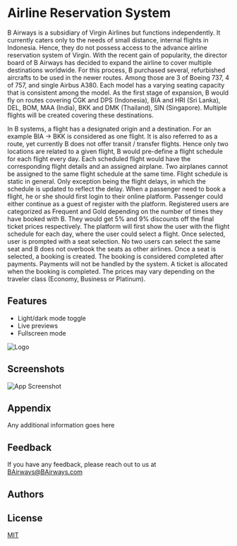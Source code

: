 
# Airline Reservation System  

B Airways is a subsidiary of Virgin Airlines but functions independently. It currently caters only 
to the needs of small distance, internal flights in Indonesia. Hence, they do not possess access 
to the advance airline reservation system of Virgin. With the recent gain of popularity, the 
director board of B Airways has decided to expand the airline to cover multiple destinations 
worldwide. For this process, B purchased several, refurbished aircrafts to be used in the newer 
routes. Among those are 3 of Boeing 737, 4 of 757, and single Airbus A380. Each model has 
a varying seating capacity that is consistent among the model. As the first stage of expansion, 
B would fly on routes covering CGK and DPS (Indonesia), BIA and HRI (Sri Lanka), DEL, 
BOM, MAA (India), BKK and DMK (Thailand), SIN (Singapore). Multiple flights will be created 
covering these destinations. 

In B systems, a flight has a designated origin and a destination. For an example BIA → BKK 
is considered as one flight. It is also referred to as a route, yet currently B does not offer transit 
/ transfer flights. Hence only two locations are related to a given flight, B would pre-define a 
flight schedule for each flight every day. Each scheduled flight would have the corresponding 
flight details and an assigned airplane. Two airplanes cannot be assigned to the same flight 
schedule at the same time. Flight schedule is static in general. Only exception being the flight 
delays, in which the schedule is updated to reflect the delay. When a passenger need to book 
a flight, he or she should first login to their online platform. Passenger could either continue as 
a guest of register with the platform. Registered users are categorized as Frequent and Gold 
depending on the number of times they have booked with B. They would get 5% and 9% 
discounts off the final ticket prices respectively. The platform will first show the user with the 
flight schedule for each day, where the user could select a flight. Once selected, user is 
prompted with a seat selection. No two users can select the same seat and B does not 
overbook the seats as other airlines. Once a seat is selected, a booking is created. The 
booking is considered completed after payments. Payments will not be handled by the system. 
A ticket is allocated when the booking is completed. The prices may vary depending on the 
traveler class (Economy, Business or Platinum).  

## Features

- Light/dark mode toggle
- Live previews
- Fullscreen mode



![Logo](https://dev-to-uploads.s3.amazonaws.com/uploads/articles/th5xamgrr6se0x5ro4g6.png)


## Screenshots

![App Screenshot](https://via.placeholder.com/468x300?text=App+Screenshot+Here)


## Appendix

Any additional information goes here


## Feedback

If you have any feedback, please reach out to us at BAirways@BAirways.com


## Authors





## License

[MIT](https://choosealicense.com/licenses/mit/)
